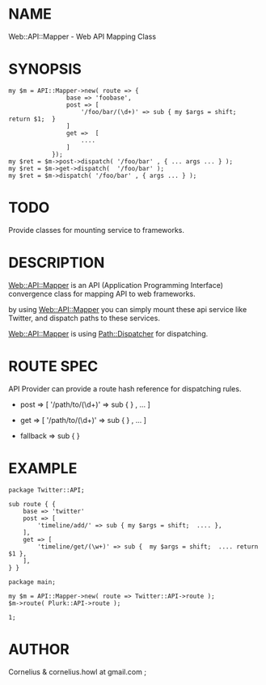 # NAME

Web::API::Mapper - Web API Mapping Class

# SYNOPSIS

    my $m = API::Mapper->new( route => {
                    base => 'foobase',
                    post => [
                        '/foo/bar/(\d+)' => sub { my $args = shift;  return $1;  }
                    ]
                    get =>  [ 
                        ....
                    ]
                });
    my $ret = $m->post->dispatch( '/foo/bar' , { ... args ... } );
    my $ret = $m->get->dispatch(  '/foo/bar' );
    my $ret = $m->dispatch( '/foo/bar' , { args ... } );

# TODO

Provide classes for mounting service to frameworks.

# DESCRIPTION

[Web::API::Mapper](http://search.cpan.org/perldoc?Web::API::Mapper) is an API (Application Programming Interface) convergence class for mapping
API to web frameworks.

by using [Web::API::Mapper](http://search.cpan.org/perldoc?Web::API::Mapper) you can simply mount these api service like
Twitter, and dispatch paths to these services.

[Web::API::Mapper](http://search.cpan.org/perldoc?Web::API::Mapper) is using [Path::Dispatcher](http://search.cpan.org/perldoc?Path::Dispatcher) for dispatching.

# ROUTE SPEC

API Provider can provide a route hash reference for dispatching rules.

- post => [ '/path/to/(\d+)' => sub {  } , ... ]

- get => [  '/path/to/(\d+)' => sub {  } , ... ]

- fallback => sub {    }

# EXAMPLE

    package Twitter::API;

    sub route { {
        base => 'twitter'
        post => [
            'timeline/add/' => sub { my $args = shift;  .... },
        ],
        get => [
            'timeline/get/(\w+)' => sub {  my $args = shift;  .... return $1 },
        ],
    } }

    package main;

    my $m = API::Mapper->new( route => Twitter::API->route );
    $m->route( Plurk::API->route );

    1;



# AUTHOR

Cornelius & cornelius.howl at gmail.com ;